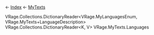 ← [Index](Api-Index) ← [MyTexts](VRage.MyTexts)

VRage.Collections.DictionaryReader<VRage.MyLanguagesEnum, VRage.MyTexts+LanguageDescription> VRage.Collections.DictionaryReader<K, V> VRage.MyTexts.Languages